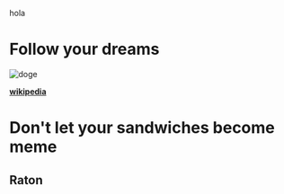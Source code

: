 hola

# Follow your dreams

![doge](https://encrypted-tbn0.gstatic.com/images?q=tbn:ANd9GcTHxNSDSSaC7GBHHEZw6kv2zfUyToo0Lri4aScPwHfjMyWuxNlM)


[**wikipedia**](https://www.wikipedia.org/)


# Don't let your sandwiches become meme

## Raton
